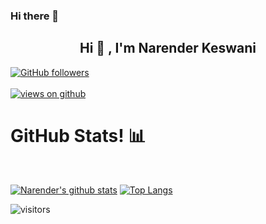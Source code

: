 ### Hi there 👋

<!--
**narender-rk10/narender-rk10** is a ✨ _special_ ✨ repository because its `README.md` (this file) appears on your GitHub profile.

Here are some ideas to get you started:

- 🔭 I’m currently working on ...
- 🌱 I’m currently learning ...
- 👯 I’m looking to collaborate on ...
- 🤔 I’m looking for help with ...
- 💬 Ask me about ...
- 📫 How to reach me: ...
- 😄 Pronouns: ...
- ⚡ Fun fact: ...
-->

<h2 align="center"> Hi 👋 , I'm Narender Keswani <br/></h2> 
  <a href="https://github.com/narender-rk10" target="_blank">
    <img alt="GitHub followers" src="https://img.shields.io/github/followers/narender-rk10?label=Github%20followers&style=for-the-badge">
  </a> <br> <br>
  <a href="https://github.com/narender-rk10" target="_blank">
    <img src="https://komarev.com/ghpvc/?username=narender-rk10&label=Views&color=brightgreen&style=flat-square" alt="views on github" />
  </a>
  </h3>   
                             
                             
<h1>GitHub Stats! 📊</h1>
<Br>
  
[![Narender's github stats](https://github-readme-stats.vercel.app/api?username=narender-rk10&show_icons=true&theme=merko)](https://github.com/narender-rk10/github-readme-stats) [![Top Langs](https://github-readme-stats.vercel.app/api/top-langs/?username=narender-rk10&layout=compact&theme=merko)](https://github.com/narender-rk10/github-readme-stats)

  <p>
    <img align="center" alt="visitors" src="https://gpvc.arturio.dev/narender-rk10"/>
</p>
